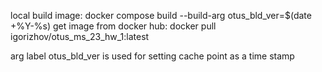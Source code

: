 local build image:  docker compose build  --build-arg otus_bld_ver=$(date +%Y-%s)
get image from docker hub: docker pull igorizhov/otus_ms_23_hw_1:latest

arg label otus_bld_ver is used for setting cache point as a time stamp  
